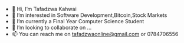 - 👋 Hi, I’m Tafadzwa Kahwai
- 👀 I’m interested in Software Development,Bitcoin,Stock Markets
- 🌱 I’m currently a Final Year Computer Science Student
- 💞️ I’m looking to collaborate on ...
- 📫 You can reach me on tafadzwaonline@gmail.com or 0784706556

<!---
tafadzwaonline/tafadzwaonline is a ✨ special ✨ repository because its `README.md` (this file) appears on your GitHub profile.
You can click the Preview link to take a look at your changes.
--->
